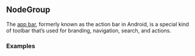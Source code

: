## NodeGroup

The [app bar](https://www.google.com/design/spec/layout/structure.html#structure-app-bar), formerly known as the action bar in Android,
is a special kind of toolbar that’s used for branding, navigation, search, and actions.

### Examples
